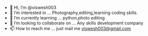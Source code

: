 - 👋 Hi, I’m @viswesh003
- 👀 I’m interested in ... Photography,editing,learning coding skills.
- 🌱 I’m currently learning ... python,photo editing
- 💞️ I’m looking to collaborate on ... Any skills development company
- 📫 How to reach me ... just mail me viswesh003@gmail.com

<!---
viswesh003/viswesh003 is a ✨ special ✨ repository because its `README.md` (this file) appears on your GitHub profile.
You can click the Preview link to take a look at your changes.
--->
